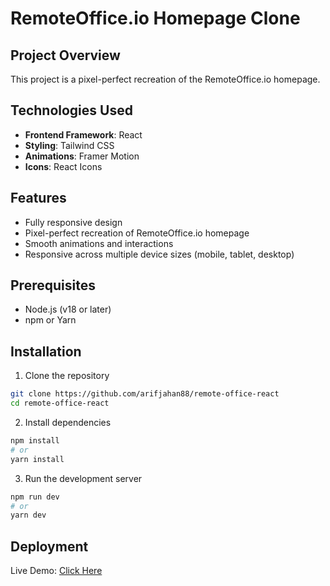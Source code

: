 # RemoteOffice.io Homepage Clone

## Project Overview

This project is a pixel-perfect recreation of the RemoteOffice.io homepage.

## Technologies Used

- **Frontend Framework**: React
- **Styling**: Tailwind CSS
- **Animations**: Framer Motion
- **Icons**: React Icons

## Features

- Fully responsive design
- Pixel-perfect recreation of RemoteOffice.io homepage
- Smooth animations and interactions
- Responsive across multiple device sizes (mobile, tablet, desktop)

## Prerequisites

- Node.js (v18 or later)
- npm or Yarn

## Installation

1. Clone the repository

```bash
git clone https://github.com/arifjahan88/remote-office-react
cd remote-office-react
```

2. Install dependencies

```bash
npm install
# or
yarn install
```

3. Run the development server

```bash
npm run dev
# or
yarn dev
```

## Deployment

Live Demo: [Click Here](https://remote-office-react.vercel.app/)

